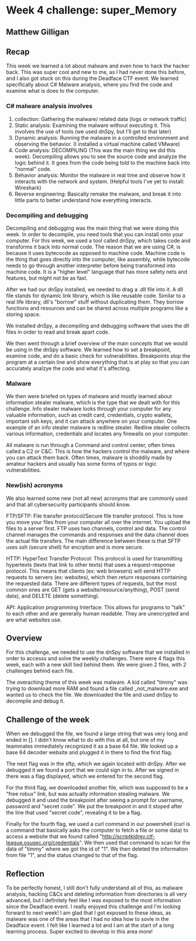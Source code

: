 # Week 4 challenge: super_Memory
## Matthew Gilligan


## Recap

This week we learned a lot about malware and even how to hack the hacker back. This was super cool and new to me, as I had never done this before, and I also got stuck on this during the Deadface CTF event. We learned specifically about C# Malware analysis, where you find the code and examine what is does to the computer. 
### C# malware analysis involves 
1) collection: Gathering the malware/ related data (logs or network traffic)
2) Static analysis: Examining the malware without executing it. This involves the use of tools (we used dnSpy, but I'll get to that later)
3) Dynamic analysis: Running the malware in a controlled environment and observing the behavior. (I installed a virtual machine called VMware)
4) Code analysis: DECOMPILING (This was the main thing we did this week). Decompiling allows you to see the source code and analyze the logic behind it. It goes from the code being told to the machine back into "normal" code.
5) Behavior analysis: Monitor the malware in real time and observe how it interacts with the network and system. (Helpful tools I've yet to install: Wireshark)
6) Reverse engineering: Basically remake the malware, and break it into little parts to better understand how everything interacts.

### Decompiling and debugging
Decompiling and debugging was the main thing that we were doing this week. In order to decompile, you need tools that you can install onto your computer. For this week, we used a tool called dnSpy, which takes code and transforms it back into normal code. The reason that we are using C#, is because it uses bytecocde as opposed to machine code. Machine code is the thing that goes directly into the computer, like assembly, while bytecode needs to go through another interpreter before being transformed into machine code. It is a "higher level" language that has more safety nets and features, but might not be as fast. 

After we had our dnSpy installed, we needed to drag a .dll file into it. A dll file stands for dynamic link library, which is like reusable code. Similar to a real life library, dll's "borrow" stuff without duplicating them. They borrow functions and resources and can be shared across multiple programs like a storing space. 

We installed dnSpy, a decompiling and debugging software that uses the dll files in order to read and break apart code. 

We then went through a brief overview of the main concepts that we would be using in the dnSpy software. We learned how to set a breakpoint, examine code, and do a basic check for vulnerabilities. Breakpoints stop the program at a certain line and show everything that is at play so that you can accurately analzye the code and what it's affecting. 

### Malware

We then were briefed on types of malware and mostly learned about information stealer malware, which is the type that we dealt with for this challenge. Info stealer malware looks through your computer for any valuable information, such as credit card, credentials, crypto wallets, important ssh keys, and it can attack anywhere on your computer. One example of an info stealer malware is redline stealer. Redline stealer collects various information, credentials and locates any firewalls on your computer. 

All malware is run through a Command and control center, often times called a C2 or C&C. This is how the hackers control the malware, and where you can attack them back. Often times, malware is shoddily made by amateur hackers and usually has some forms of typos or logic vulnerabilities.

### New(ish) acronyms

We also learned some new (not all new) acronyms that are commonly used and that all cybersecurity participants should know. 

FTP/SFTP: File transfer protocol/Secure file transfer protocol. 
This is how you move your files from your computer all over the internet. You upload the files to a server first. FTP uses two channels, control and data. The control channel manages the commands and responses and the data channel does the actual file transfers. 
The main difference between these is that SFTP uses ssh (secure shell) for encrption and is more secure. 

HTTP: HyperText Transfer Protocol: This protocol is used for transmitting hypertexts (texts that link to other texts) that uses a request-response protocol. This means that clients (ex: web browsers) will send HTTP requests to servers (ex: websites), which then return responses containing the requested data. There are different types of requests, but the most common ones are GET (gets a website/resource/anything), POST (send data), and DELETE (delete something). 

API: Application programming Interface: This allows for programs to "talk" to each other and are generally human readable. They are unencrypted and are what websites use. 


## Overview
For this challenge, we needed to use the dnSpy software that we installed in order to accesss and solve the weekly challenges. There were 4 flags this week, each with a new skill tied behind them. We were given 2 files, with 2 challenges behind each file. 

The overaching theme of this week was malware. A kid called "timmy" was trying to download more RAM and found a file called _not_malware.exe and wanted us to check the file. We downloaded the file and used dnSpy to decompile and debug it. 

## Challenge of the week
When we debugged the file, we found a large string that was very long and ended in []. I didn't know what to do with this at all, but one of my teammates immediately recognized it as a base 64 file. We looked up a base 64 decoder website and plugged it in there to find the first flag. 

The next flag was in the sftp, which we again located with dnSpy. After we debugged it we found a port that we could sign in to. After we signed in there was a flag displayed, which we entered for the second flag. 

For the third flag, we downloaded another file, which was supposed to be a "free robux" link, but was actually information stealing malware. We debugged it and used the breakpoint after seeing a prompt for username, password and "secret code". We put the breakpoint in and it stoped after the line that used "secret code", revealing it to be a flag. 

Finally for the fourth flag, we used a curl command in our powershell (curl is a command that basically asks the computer to fetch a file or some data) to access a website that we found called "http://scriptkidrev.ctf-league.osusec.org/credentials". We then used that command to scan for the data of "timmy" where we got the id of "1". We then deleted the information from file "1", and the status changed to that of the flag. 

## Reflection 
To be perfectly honest, I still don't fully understand all of this, as malware analysis, hacking C&Cs and deleting information from directories is all very advanced, but I definitely feel like I was exposed to the most information since the Deadface event. I really enjoyed this challenge and I'm looking forward to next week! I am glad that I got exposed to these ideas, as malware was one of the areas that I had no idea how to sovle in the Deadface event. I felt like I learned a lot and I am at the start of a long learning process. Super excited to develop in this area more!
